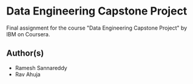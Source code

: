 # Data Engineering Capstone Project

Final assignment for the course "Data Engineering Capstone Project" by IBM on Coursera.

## Author(s)

* Ramesh Sannareddy
* Rav Ahuja
